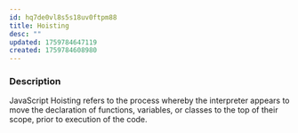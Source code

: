 ```yaml
---
id: hq7de0vl8s5s18uv0ftpm88
title: Hoisting
desc: ""
updated: 1759784647119
created: 1759784608980
---
```


### Description

JavaScript Hoisting refers to the process whereby the interpreter appears to move the declaration of functions, variables, or classes to the top of their scope, prior to execution of the code.
